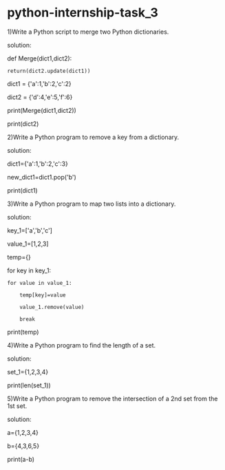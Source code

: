 # python-internship-task_3

1)Write a Python script to merge two Python dictionaries.

solution:
    
def Merge(dict1,dict2):

    return(dict2.update(dict1))

dict1 = {'a':1,'b':2,'c':2}

dict2 = {'d':4,'e':5,'f':6}

print(Merge(dict1,dict2))

print(dict2)

2)Write a Python program to remove a key from a dictionary.

solution:

dict1={'a':1,'b':2,'c':3}

new_dict1=dict1.pop('b')

print(dict1)

3)Write a Python program to map two lists into a dictionary.

solution:

key_1=['a','b','c']

value_1=[1,2,3]

temp={}

for key in key_1:

    for value in value_1:

        temp[key]=value

        value_1.remove(value)

        break

print(temp)

4)Write a Python program to find the length of a set.

solution:
    
set_1={1,2,3,4}

print(len(set_1))

5)Write a Python program to remove the intersection of a 2nd set from the 1st set.

solution:
    
a={1,2,3,4}

b={4,3,6,5}

print(a-b)
